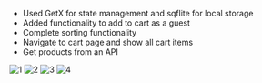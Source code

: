 * Used GetX for state management and sqflite for local storage 
* Added functionality to add to cart as a guest   
* Complete sorting functionality  
* Navigate to cart page and show all cart items  
* Get products from an API 
 
![1](https://github.com/Bishozit/Ecommerce_super_shop/assets/110930138/d660fb6d-7944-4bd2-8277-b5cc143034b7)
![2](https://github.com/Bishozit/Ecommerce_super_shop/assets/110930138/6186e51d-3459-458c-b354-aec0f53357dd)
![3](https://github.com/Bishozit/Ecommerce_super_shop/assets/110930138/2b66228c-2734-4ca4-adce-dc97a33e59b4)
![4](https://github.com/Bishozit/Ecommerce_super_shop/assets/110930138/efe0a251-5ee4-4838-9d66-148a2036d59c)

